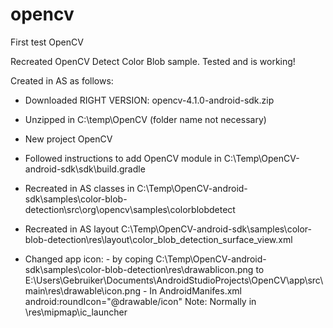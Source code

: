 # opencv
First test OpenCV


Recreated OpenCV Detect Color Blob sample. Tested and is working!

Created in AS as follows:

- Downloaded RIGHT VERSION: opencv-4.1.0-android-sdk.zip

- Unzipped in C:\temp\OpenCV (folder name not necessary)

- New project OpenCV

- Followed instructions to add OpenCV module in C:\Temp\OpenCV-android-sdk\sdk\build.gradle

- Recreated in AS classes in C:\Temp\OpenCV-android-sdk\samples\color-blob-detection\src\org\opencv\samples\colorblobdetect
- Recreated in AS layout C:\Temp\OpenCV-android-sdk\samples\color-blob-detection\res\layout\color_blob_detection_surface_view.xml

- Changed app icon:
        - by coping C:\Temp\OpenCV-android-sdk\samples\color-blob-detection\res\drawablicon.png to E:\Users\Gebruiker\Documents\AndroidStudioProjects\OpenCV\app\src\main\res\drawable\icon.png 
        - In AndroidManifes.xml android:roundIcon="@drawable/icon"
        Note: Normally in \res\mipmap\ic_launcher
        
        







